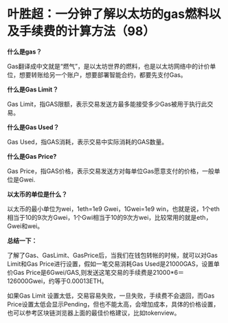 
# 叶胜超：一分钟了解以太坊的gas燃料以及手续费的计算方法（98）

**什么是gas？**





Gas翻译成中文就是“燃气”，是以太坊世界的燃料，也是以太坊网络中的计价单位，想要转账给另一个账户，想要部署智能合约，都要先支付Gas。





**什么是Gas Limit？**





Gas Limit，指GAS限额，表示交易发送方最多能接受多少Gas被用于执行此交易。





**什么是Gas Used？**





Gas Used，指GAS消耗，表示交易中实际消耗的GAS数量。





**什么是Gas Price?**





Gas Price，指GAS价格，表示交易发送方对每单位Gas愿意支付的价格，一般单位是Gwei.





**以太币的单位是什么？**





以太币的最小单位为wei，1eth=1e9 Gwei，1Gwei=1e9 win，也就是说，1个eth相当于10的9次方Gwei，1个Gwi相当于10的9次方wei，比较常用的就是eth，Gwei和wei。





**总结一下：**





了解了Gas、GasLimit、GasPrice后，当我们在钱包转帐的时候，就可以对Gas Limit和Gas Price进行设置，假如一笔交易消耗Gas Used是21000GAS，设置单价Gas Price是6Gwei/GAS,则发送这笔交易的手续费是21000*6＝126000Gwei，约等于0.00013ETH。



如果Gas Limit 设置太低，交易容易失败，一旦失败，手续费不会退回，而Gas Price设置太低会显示Pending，但也不能太高，会增加成本，具体的价格设置，也可以参考区块链浏览器上面的最佳价格建议，比如tokenview。
